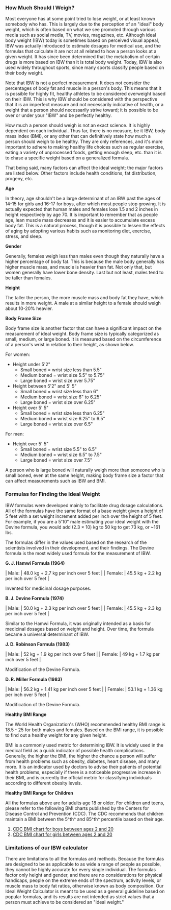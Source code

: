 ### How Much Should I Weigh?

Most everyone has at some point tried to lose weight, or at least known somebody who has. This is largely due to the perception of an "ideal" body weight, which is often based on what we see promoted through various media such as social media, TV, movies, magazines, etc. Although ideal body weight (IBW) today is sometimes based on perceived visual appeal, IBW was actually introduced to estimate dosages for medical use, and the formulas that calculate it are not at all related to how a person looks at a given weight. It has since been determined that the metabolism of certain drugs is more based on IBW than it is total body weight. Today, IBW is also used widely throughout sports, since many sports classify people based on their body weight.

Note that IBW is not a perfect measurement. It does not consider the percentages of body fat and muscle in a person's body. This means that it is possible for highly fit, healthy athletes to be considered overweight based on their IBW. This is why IBW should be considered with the perspective that it is an imperfect measure and not necessarily indicative of health, or a weight that a person should necessarily strive toward; it is possible to be over or under your "IBW" and be perfectly healthy.

How much a person should weigh is not an exact science. It is highly dependent on each individual. Thus far, there is no measure, be it IBW, body mass index (BMI), or any other that can definitively state how much a person should weigh to be healthy. They are only references, and it's more important to adhere to making healthy life choices such as regular exercise, eating a variety of unprocessed foods, getting enough sleep, etc. than it is to chase a specific weight based on a generalized formula.

That being said, many factors can affect the ideal weight; the major factors are listed below. Other factors include health conditions, fat distribution, progeny, etc.

**Age**

In theory, age shouldn't be a large determinant of an IBW past the ages of 14-15 for girls and 16-17 for boys, after which most people stop growing. It is actually expected that human males and females lose 1.5 and 2 inches in height respectively by age 70. It is important to remember that as people age, lean muscle mass decreases and it is easier to accumulate excess body fat. This is a natural process, though it is possible to lessen the effects of aging by adopting various habits such as monitoring diet, exercise, stress, and sleep.

**Gender**

Generally, females weigh less than males even though they naturally have a higher percentage of body fat. This is because the male body generally has higher muscle mass, and muscle is heavier than fat. Not only that, but women generally have lower bone density. Last but not least, males tend to be taller than females.

**Height**

The taller the person, the more muscle mass and body fat they have, which results in more weight. A male at a similar height to a female should weigh about 10-20% heavier.

**Body Frame Size**

Body frame size is another factor that can have a significant impact on the measurement of ideal weight. Body frame size is typically categorized as small, medium, or large boned. It is measured based on the circumference of a person's wrist in relation to their height, as shown below.

For women:

-   Height under 5'2"
    -   Small boned = wrist size less than 5.5"
    -   Medium boned = wrist size 5.5" to 5.75"
    -   Large boned = wrist size over 5.75"
-   Height between 5'2" and 5' 5"
    -   Small boned = wrist size less than 6"
    -   Medium boned = wrist size 6" to 6.25"
    -   Large boned = wrist size over 6.25"
-   Height over 5' 5"
    -   Small boned = wrist size less than 6.25"
    -   Medium boned = wrist size 6.25" to 6.5"
    -   Large boned = wrist size over 6.5"

For men:

-   Height over 5' 5"
    -   Small boned = wrist size 5.5" to 6.5"
    -   Medium boned = wrist size 6.5" to 7.5"
    -   Large boned = wrist size over 7.5"

A person who is large boned will naturally weigh more than someone who is small boned, even at the same height, making body frame size a factor that can affect measurements such as IBW and BMI.

### Formulas for Finding the Ideal Weight

IBW formulas were developed mainly to facilitate drug dosage calculations. All of the formulas have the same format of a base weight given a height of 5 feet with a set weight increment added per inch over the height of 5 feet. For example, if you are a 5'10" male estimating your ideal weight with the Devine formula, you would add (2.3 × 10) kg to 50 kg to get 73 kg, or ~161 lbs.

The formulas differ in the values used based on the research of the scientists involved in their development, and their findings. The Devine formula is the most widely used formula for the measurement of IBW.

**G. J. Hamwi Formula (1964)**

| Male: | 48.0 kg + 2.7 kg per inch over 5 feet |
| Female: | 45.5 kg + 2.2 kg per inch over 5 feet |

Invented for medicinal dosage purposes.

**B. J. Devine Formula (1974)**

| Male: | 50.0 kg + 2.3 kg per inch over 5 feet |
| Female: | 45.5 kg + 2.3 kg per inch over 5 feet |

Similar to the Hamwi Formula, it was originally intended as a basis for medicinal dosages based on weight and height. Over time, the formula became a universal determinant of IBW.

**J. D. Robinson Formula (1983)**

| Male: | 52 kg + 1.9 kg per inch over 5 feet |
| Female: | 49 kg + 1.7 kg per inch over 5 feet |

Modification of the Devine Formula.

**D. R. Miller Formula (1983)**

| Male: | 56.2 kg + 1.41 kg per inch over 5 feet |
| Female: | 53.1 kg + 1.36 kg per inch over 5 feet |

Modification of the Devine Formula.

**Healthy BMI Range**

The World Health Organization's (WHO) recommended healthy BMI range is 18.5 - 25 for both males and females. Based on the BMI range, it is possible to find out a healthy weight for any given height.

BMI is a commonly used metric for determining IBW. It is widely used in the medical field as a quick indicator of possible health complications. Generally, the higher the BMI, the higher the chance a person will suffer from health problems such as obesity, diabetes, heart disease, and many more. It is an indicator used by doctors to advise their patients of potential health problems, especially if there is a noticeable progressive increase in their BMI, and is currently the official metric for classifying individuals according to different obesity levels.

**Healthy BMI Range for Children**

All the formulas above are for adults age 18 or older. For children and teens, please refer to the following BMI charts published by the Centers for Disease Control and Prevention (CDC). The CDC recommends that children maintain a BMI between the 5^th^ and 85^th^ percentile based on their age.

1.  [CDC BMI chart for boys between ages 2 and 20](https://www.calculator.net/pdf/chart-2015.pdf)
2.  [CDC BMI chart for girls between ages 2 and 20](https://www.calculator.net/pdf/chart-2016.pdf)

### Limitations of our IBW calculator

There are limitations to all the formulas and methods. Because the formulas are designed to be as applicable to as wide a range of people as possible, they cannot be highly accurate for every single individual. The formulas factor only height and gender, and there are no considerations for physical handicaps, people on the extreme ends of the spectrum, activity levels, or muscle mass to body fat ratios, otherwise known as body composition. Our Ideal Weight Calculator is meant to be used as a general guideline based on popular formulas, and its results are not intended as strict values that a person must achieve to be considered an "ideal weight."
